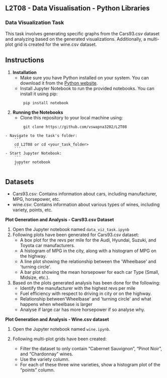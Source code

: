 ## L2T08 - Data Visualisation - Python Libraries

### Data Visualization Task

This task involves generating specific graphs from the Cars93.csv dataset and analyzing based on the generated visualizations. Additionally, a multi-plot grid is created for the wine.csv dataset.

## Instructions

1. **Installation**
    - Make sure you have Python installed on your system. You can download it from the [Python website](https://www.python.org/downloads/).
    - Install Jupyter Notebook to run the provided notebooks. You can install it using pip:
```
        pip install notebook
```

2. **Running the Notebooks**
    - Clone this repository to your local machine using:
```
        git clone https://github.com/vswapna3202/L2T08
```
    - Navigate to the task's folder:
        ```
        cd L2T08 or cd <your_task_folder>
        ```
    - Start Jupyter Notebook:
        ```
        jupyter notebook
        ```
## Datasets
- Cars93.csv: Contains information about cars, including manufacturer, MPG, horsepower, etc.
- wine.csv: Contains information about various types of wines, including variety, points, etc.

**Plot Generation and Analysis - Cars93.csv Dataset**

1. Open the Jupyter notebook named `data_viz_task.ipynb`
2. Following plots have been generated for Cars93.csv dataset:
    - A box plot for the revs per mile for the Audi, Hyundai, Suzuki, and Toyota car manufacturers.
    - A histogram of MPG in the city, along with a histogram of MPG on the highway.
    - A line plot showing the relationship between the 'Wheelbase' and 'turning circle'.
    - A bar plot showing the mean horsepower for each car Type (Small, Midsize, etc.).
3. Based on the plots generated analysis has been done for the following:
    - Identify the manufacturer with the highest revs per mile
    - Fuel efficiency with respect to driving in city or on the highway.
    - Relationship between'Wheelbase' and 'turning circle' and what happens when wheelbase is larger
    - Analyse if large car has more horsepower if so analyse why.

**Plot Generation and Analysis - Wine.csv dataset**

1. Open the Jupyter notebook named `wine.ipynb`.

2. Following multi-plot grids have been created:
    - Filter the dataset to only contain “Cabernet Sauvignon”, “Pinot Noir”, and “Chardonnay” wines.
    - Use the variety column.
    - For each of these three wine varieties, show a histogram plot of the “points” column.



